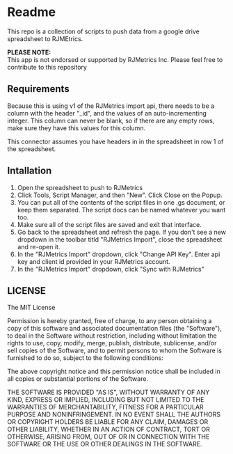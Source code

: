 # Readme #
This repo is a collection of scripts to push data from a google drive spreadsheet to RJMEtrics.

**PLEASE NOTE:**  
This app is not endorsed or supported by RJMetrics Inc. Please feel free to contribute to this repository 

## Requirements ##
Because this is using v1 of the RJMetrics import api, there needs to be a column with the header "_id", and the values of an auto-incrementing integer. This column can never be blank, so if there are any empty rows, make sure they have this values for this column.

This connector assumes you have headers in in the spreadsheet in row 1 of the spreadsheet.

## Intallation ##

1. Open the spreadsheet to push to RJMetrics
2. Click Tools, Script Manager, and then "New". Click Close on the Popup.
3. You can put all of the contents of the script files in one .gs document, or keep them separated. The script docs can be named whatever you want too.
4. Make sure all of the script files are saved and exit that interface.
5. Go back to the spreadsheet and refresh the page. If you don't see a new dropdown in the toolbar titld "RJMetrics Import", close the spreadsheet and re-open it.
6. In the "RJMetrics Import" dropdown, click "Change API Key". Enter api key and client id provided in your RJMetrics account.
7. In the "RJMetrics Import" dropdown, click "Sync with RJMetrics"

## LICENSE ##

The MIT License

Permission is hereby granted, free of charge, to any person obtaining
a copy of this software and associated documentation files (the
"Software"), to deal in the Software without restriction, including
without limitation the rights to use, copy, modify, merge, publish,
distribute, sublicense, and/or sell copies of the Software, and to
permit persons to whom the Software is furnished to do so, subject to
the following conditions:

The above copyright notice and this permission notice shall be
included in all copies or substantial portions of the Software.

THE SOFTWARE IS PROVIDED "AS IS", WITHOUT WARRANTY OF ANY KIND,
EXPRESS OR IMPLIED, INCLUDING BUT NOT LIMITED TO THE WARRANTIES OF
MERCHANTABILITY, FITNESS FOR A PARTICULAR PURPOSE AND
NONINFRINGEMENT. IN NO EVENT SHALL THE AUTHORS OR COPYRIGHT HOLDERS BE
LIABLE FOR ANY CLAIM, DAMAGES OR OTHER LIABILITY, WHETHER IN AN ACTION
OF CONTRACT, TORT OR OTHERWISE, ARISING FROM, OUT OF OR IN CONNECTION
WITH THE SOFTWARE OR THE USE OR OTHER DEALINGS IN THE SOFTWARE.
